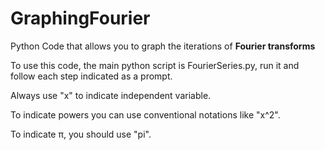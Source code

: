 <h1>GraphingFourier</h1>
Python Code that allows you to  graph the iterations of <b>Fourier transforms</b>


To use this code, the main python script is FourierSeries.py, run it and follow each step indicated as a prompt. 

Always use "x" to indicate independent variable.

To indicate powers you can use conventional notations like "x^2".

To indicate π, you should use "pi".
